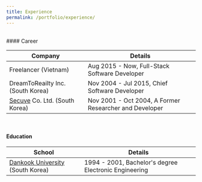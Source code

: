 ```yaml
---
title: Experience
permalink: /portfolio/experience/
---
```


<br/>
#### Career

| Company                                                              | Details                                                |
| -------------------------------------------------------------------- | ------------------------------------------------------ |
| Freelancer (Vietnam) | Aug 2015 - Now, Full-Stack Software Developer |
| DreamToReailty Inc. (South Korea)                                    | Nov 2004 - Jul 2015, Chief Software Developer          |
| [Secuve](http://www.secuve.co.kr) Co. Ltd. (South Korea)             | Nov 2001 - Oct 2004, A Former Researcher and Developer |

<br/>

#### Education

| School                                                               | Details                                                |
| -------------------------------------------------------------------- | ------------------------------------------------------ |
| [Dankook University](http://www.dankook.ac.kr/) (South Korea)        | 1994 - 2001, Bachelor's degree Electronic Engineering  |
